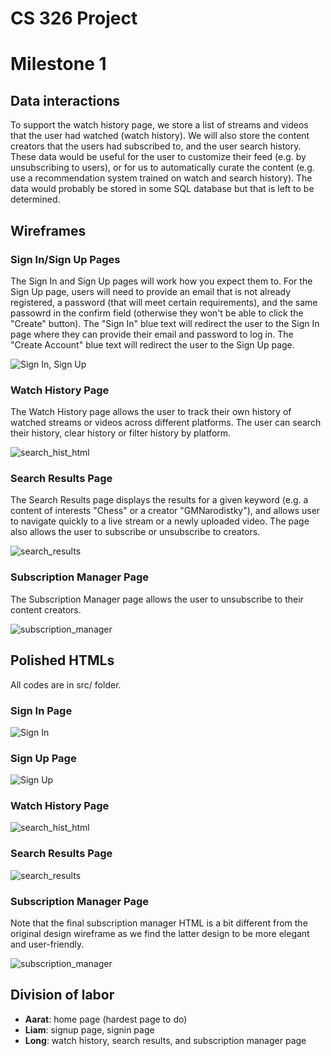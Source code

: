 # CS 326 Project
# Milestone 1

## Data interactions

To support the watch history page, we store a list of streams and videos that the user had watched (watch history). We will also store the content creators that the users had subscribed to, and the user search history. These data would be useful for the user to customize their feed (e.g. by unsubscribing to users), or for us to automatically curate the content (e.g. use a recommendation system trained on watch and search history). The data would probably be stored in some SQL database but that is left to be determined.

## Wireframes

### Sign In/Sign Up Pages

The Sign In and Sign Up pages will work how you expect them to. For the Sign Up page, users will need to provide an email that is not already registered, a password (that will meet certain requirements), and the same passowrd in the confirm field (otherwise they won't be able to click the "Create" button). The "Sign In" blue text will redirect the user to the Sign In page where they can provide their email and password to log in. The "Create Account" blue text will redirect the user to the Sign Up page.

![Sign In, Sign Up](/docs/images/SignInSignUpLayout.png "Basic sign in/sign up page")

### Watch History Page

The Watch History page allows the user to track their own history of watched streams or videos across different platforms. The user can search their history, clear history or filter history by platform.


![search_hist_html](/docs/images/historyPage.png)


### Search Results Page

The Search Results page displays the results for a given keyword (e.g. a content of interests "Chess" or a creator "GMNarodistky"), and allows user to navigate quickly to a live stream or a newly uploaded video. The page also allows the user to subscribe or unsubscribe to creators. 

![search_results](/docs/images/searchResultPage.png)

### Subscription Manager Page

The Subscription Manager page allows the user to unsubscribe to their content creators.


![subscription_manager](/docs/images/subscriptionPage.png)




## Polished HTMLs

All codes are in src/ folder.

### Sign In Page

![Sign In](/docs/images/SignInPage.png "Sign In Page")

### Sign Up Page

![Sign Up](/docs/images/SignUpPage.png "Sign Up Page")

### Watch History Page

![search_hist_html](/docs/images/hist_html.png)


### Search Results Page

![search_results](/docs/images/search_res.png)

### Subscription Manager Page

Note that the final subscription manager HTML is a bit different from the original design wireframe as we find the latter design to be more elegant and user-friendly.


![subscription_manager](/docs/images/subManager.png)

## Division of labor

- **Aarat**: home page (hardest page to do)
- **Liam**: signup page, signin page
- **Long**: watch history, search results, and subscription manager page
